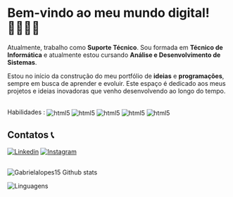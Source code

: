 <h1><span text_color="color: #8c54b4;">Bem-vindo ao meu mundo digital!</span> 👩🏻‍💻✨</h1>

Atualmente, trabalho como **Suporte Técnico**. Sou formada em **Técnico de Informática** e atualmente estou cursando **Análise e Desenvolvimento de Sistemas**.

Estou no início da construção do meu portfólio de **ideias** e **programações**, sempre em busca de aprender e evoluir. Este espaço é dedicado aos meus projetos e ideias inovadoras que venho desenvolvendo ao longo do tempo.

<div style="display: inline_block"> <br/>
Habilidades :
<img align="center" alt="html5" src ="https://img.shields.io/badge/Python-14354C?style=for-the-badge&logo=python&logoColor=white">
<img align="center" alt="html5" src ="https://img.shields.io/badge/C-00599C?style=for-the-badge&logo=c&logoColor=white">
<img align="center" alt="html5" src ="https://img.shields.io/badge/PHP-777BB4?style=for-the-badge&logo=php&logoColor=white">
<img align="center" alt="html5" src ="https://img.shields.io/badge/Microsoft_Excel-217346?style=for-the-badge&logo=microsoft-excel&logoColor=white">
<img align="center" alt="html5" src ="https://img.shields.io/badge/HTML5-E34F26?style=for-the-badge&logo=html5&logoColor=white">


</div> 


## Contatos 📞

[![Linkedin](https://img.shields.io/badge/LinkedIn-0077B5?style=for-the-badge&logo=linkedin&logoColor=white)](https://www.linkedin.com/in/gabriela-lopes-bb0574190/) 
[![Instagram](https://img.shields.io/badge/Instagram-E4405F?style=for-the-badge&logo=instagram&logoColor=white)](https://www.instagram.com/lopesgabriela.py/profilecard/?igsh=ZXhpYXFiYjdjMHVs)



##
![Gabrielalopes15 Github stats](https://github-readme-stats.vercel.app/api?username=Gabrielalopes15&show_icons=true&theme=ocean_dark )

![Linguagens](https://github-readme-stats.vercel.app/api/top-langs/?username=Gabrielalopes15&show_icons=true&theme=ocean_dark  )



